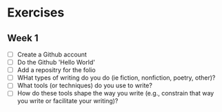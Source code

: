 # Exercises

## Week 1

- [ ] Create a Github account
- [ ] Do the Github 'Hello World'
- [ ] Add a repositry for the folio
- [ ] WHat types of writing do you do (ie fiction, nonfiction, poetry, other)?
- [ ] What tools (or techniques) do you use to write?
- [ ] How do these tools shape the way you write (e.g., constrain that way you write or facilitate your writing)?
